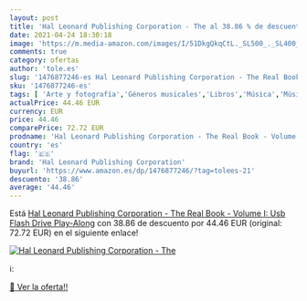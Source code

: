 ```yaml
---
layout: post
title: 'Hal Leonard Publishing Corporation - The al 38.86 % de descuento'
date: 2021-04-24 18:30:18
image: 'https://m.media-amazon.com/images/I/51DkgQkqCtL._SL500_._SL400_.jpg'
comments: true
category: ofertas
author: 'tole.es'
slug: '1476877246-es Hal Leonard Publishing Corporation - The Real Book -...'
sku: '1476877246-es'
tags: [ 'Arte y fotografía','Géneros musicales','Libros','Música','Música jazz','Partituras, cancioneros y letras','Teoría, composición e interpretación musical','Técnicas musicales','hal leonard publishing corporation', ]
actualPrice: 44.46 EUR
currency: EUR
price: 44.46
comparePrice: 72.72 EUR
prodname: 'Hal Leonard Publishing Corporation - The Real Book - Volume I: Usb Flash Drive Play-Along'
country: 'es'
flag: '🇪🇸'
brand: 'Hal Leonard Publishing Corporation'
buyurl: 'https://www.amazon.es/dp/1476877246/?tag=tolees-21'
descuento: '38.86'
average: '44.46'
---
```


Está [Hal Leonard Publishing Corporation - The Real Book - Volume I: Usb Flash Drive Play-Along](https://www.amazon.es/dp/1476877246/?tag=tolees-21) con 38.86 de descuento por 44.46 EUR (original: 72.72 EUR) en el siguiente enlace!

[![Hal Leonard Publishing Corporation - The](https://m.media-amazon.com/images/I/51DkgQkqCtL._SL500_._SL400_.jpg)](https://www.amazon.es/dp/1476877246/?tag=tolees-21)

ℹ️:


[🛒 Ver la oferta!!](https://www.amazon.es/dp/1476877246/?tag=tolees-21)

